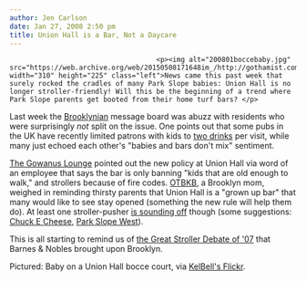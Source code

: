 ```yaml
---
author: Jen Carlson
date: Jan 27, 2008 2:50 pm
title: Union Hall is a Bar, Not a Daycare
---
```


	
										<p><img alt="200801boccebaby.jpg" src="https://web.archive.org/web/20150508171648im_/http://gothamist.com/attachments/arts_jen/200801boccebaby.jpg" width="310" height="225" class="left">News came this past week that surely rocked the cradles of many Park Slope babies: Union Hall is no longer stroller-friendly! Will this be the beginning of a trend where Park Slope parents get booted from their home turf bars? </p>

<p>Last week the <a href="https://web.archive.org/web/20150508171648/http://www.brooklynian.com/forums/viewtopic.php?t=40298">Brooklynian</a> message board was abuzz with residents who were surprisingly <em>not</em> split on the issue. One points out that some pubs in the UK have recently limited patrons with kids to <a href="https://web.archive.org/web/20150508171648/http://news.bbc.co.uk/1/hi/uk/7171582.stm">two drinks</a> per visit, while many just echoed each other&apos;s &quot;babies and bars don&apos;t mix&quot; sentiment.</p>

<p><a href="https://web.archive.org/web/20150508171648/http://gowanuslounge.blogspot.com/2008/01/mommies-toddlers-eighty-sixed-from.html">The Gowanus Lounge</a> pointed out the new policy at Union Hall via word of an employee that says the bar is only banning &quot;kids that are old enough to walk,&quot; and strollers because of fire codes. <a href="https://web.archive.org/web/20150508171648/http://onlytheblogknowsbrooklyn.typepad.com/only_the_blog_knows_brook/2008/01/do-kids-need-to.html">OTBKB</a>, a Brooklyn mom, weighed in reminding thirsty parents that Union Hall is a &quot;grown up bar&quot; that many would like to see stay opened (something the new rule will help them do). At least one stroller-pusher <a href="https://web.archive.org/web/20150508171648/http://onlytheblogknowsbrooklyn.typepad.com/only_the_blog_knows_brook/2008/01/mom-of-toddler.html">is sounding off</a> though (some suggestions: <a href="https://web.archive.org/web/20150508171648/http://www.chuckecheese.com/">Chuck E Cheese</a>, <a href="https://web.archive.org/web/20150508171648/http://gothamist.com/2007/12/09/montclair_new_j.php">Park Slope West</a>). </p>

<p>This is all starting to remind us of <a href="https://web.archive.org/web/20150508171648/http://gothamist.com/2007/02/06/park_slope_stro.php">the Great Stroller Debate of &apos;07</a> that Barnes &amp; Nobles brought upon Brooklyn.</p>

<p><span class="photo_caption">Pictured: Baby on a Union Hall bocce court, via <a href="https://web.archive.org/web/20150508171648/http://www.flickr.com/photos/kellychatain/1987125001">KelBell&apos;s Flickr</a>.</span></p>					
										
									
				